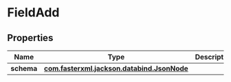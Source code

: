 

# FieldAdd


## Properties

| Name | Type | Description | Notes |
|------------ | ------------- | ------------- | -------------|
|**schema** | [**com.fasterxml.jackson.databind.JsonNode**](com.fasterxml.jackson.databind.JsonNode.md) |  |  [optional] |



